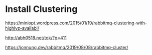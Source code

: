 # Install Clustering

<https://miniopt.wordpress.com/2015/01/19/rabbitmq-clustering-with-highlyz-availabl/>

<http://abh0518.net/tok/?p=411>

https://jonnung.dev/rabbitmq/2019/08/08/rabbitmq-cluster/